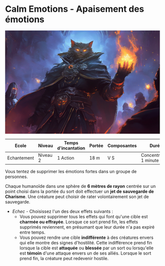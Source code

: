 # Calm Emotions - Apaisement des émotions
![Calm Emotions](../../_images/calm_emotions.png)

|Ecole|Niveau|Temps d'incantation|Portée|Composantes|Durée|
|-|-|-|-|-|-|
|Echantement|Niveau 2|1 Action|18 m|V S|Concentration, 1 minute|

Vous tentez de supprimer les émotions fortes dans un groupe de personnes. 

Chaque humanoïde dans une sphère de **6 mètres de rayon** centrée sur un point choisi dans la portée du sort doit effectuer un **jet de sauvegarde de Charisme**. Une créature peut choisir de rater volontairement son jet de sauvegarde. 

* *Echec* - Choisissez l'un des deux effets suivants :
    * Vous pouvez supprimer tous les effets qui font qu'une cible est **charmée ou effrayée**. Lorsque ce sort prend fin, les effets supprimés reviennent, en présumant que leur durée n'a pas expiré entre temps.
    * Vous pouvez rendre une cible **indifférente** à des créatures envers qui elle montre des signes d'hostilité. Cette indifférence prend fin lorsque la cible est **attaquée** ou **blessée** par un sort ou lorsqu'elle est **témoin** d'une attaque envers un de ses alliés. Lorsque le sort prend fin, la créature peut redevenir hostile.